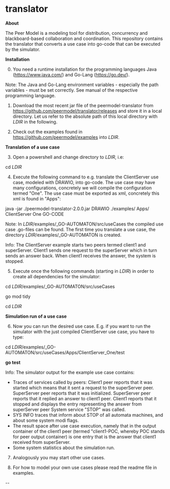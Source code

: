 # translator 
<strong>About</strong>

The Peer Model is a modeling tool for distribution, concurrency and blackboard-based collaboration and coordination.
This repository contains the translator that converts a use case into go-code that can be executed by the simulator.

<strong>Installation</strong>

0) You need a runtime installation for the programming languages Java (https://www.java.com/) and Go-Lang (https://go.dev/). 
   
  Note: The Java and Go-Lang environment variables - especially the path variables - must be set correctly. See  manual of the respective programming language.

1) Download the most recent jar file of the peermodel-translator from https://github.com/peermodel/translator/releases and store it in a local directory. Let us refer to the absolute path of this local directory with <em>LDIR</em> in the following.

2) Check out the examples found in https://github.com/peermodel/examples into <em>LDIR</em>.


<strong>Translation of a use case</strong>

3) Open a powershell and change directory to <em>LDIR</em>, i.e:

  cd <em>LDIR</em>

4) Execute the following command to e.g. translate the ClientServer use case, modeled with DRAWIO, into go-code. The use case may have many configurations, concretely we will compile the configuration termed "One". The use case must be exported as xml, concretely this xml is found in "Apps":  

  java -jar ./peermodel-translator-2.0.0.jar DRAWIO ./examples/ Apps/ ClientServer One GO-CODE
  
  Note: In <em>LDIR</em>/examples/_GO-AUTOMATON/src/useCases the compiled use case .go-files can be found. The first time you translate a use case, the directory <em>LDIR</em>/examples/_GO-AUTOMATON is created.
  
  Info: The ClientServer example starts two peers termed client1 and superServer. Client1 sends one request to the superServer which in turn sends an answer back. When client1 receives the answer, the system is stopped.

5) Execute once the following commands (starting in <em>LDIR</em>) in order to create all dependencies for the simulator:

  cd <em>LDIR</em>/examples/_GO-AUTOMATON/src/useCases
  
  go mod tidy
  
  cd <em>LDIR</em>


<strong>Simulation run of a use case</strong>

6) Now you can run the desired use case. E.g. if you want to run the simulator with the just compiled ClientServer use case, you have to type:

  cd <em>LDIR</em>/examples/_GO-AUTOMATON/src/useCases/Apps/ClientServer_One/test
  
  <b>go test</b>
  
  Info: The simulator output for the example use case contains:
  - Traces of services called by peers:
   Client1 peer reports that it was started which means that it sent a request to the superServer peer.
   SuperServer peer reports that it was initialized.
   SuperServer peer reports that it replied an answer to client1 peer.
   Client1 reports that it stopped and displays the entry representing the answer from superServer peer
   System service "STOP" was called.
  - SYS INFO traces that inform about STOP of all automata machines, and about some system modi flags.
  - The result space after use case execution, namely that in the output container of the client1 peer (termed "client1-POC, whereby POC stands for peer output container) is one entry that is the answer that client1 received from superServer.
  - Some system statistics about the simulation run.
	
7) Analogously you may start other use cases.
	
8) For how to model your own use cases please read the readme file in examples.

--
